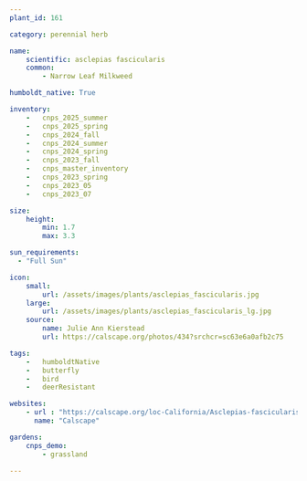 ```yaml
---
plant_id: 161 

category: perennial herb

name: 
    scientific: asclepias fascicularis
    common: 
        - Narrow Leaf Milkweed

humboldt_native: True

inventory: 
    -   cnps_2025_summer
    -   cnps_2025_spring
    -   cnps_2024_fall
    -   cnps_2024_summer
    -   cnps_2024_spring
    -   cnps_2023_fall
    -   cnps_master_inventory
    -   cnps_2023_spring
    -   cnps_2023_05 
    -   cnps_2023_07 

size:
    height: 
        min: 1.7
        max: 3.3

sun_requirements:
  - "Full Sun"

icon: 
    small: 
        url: /assets/images/plants/asclepias_fascicularis.jpg
    large: 
        url: /assets/images/plants/asclepias_fascicularis_lg.jpg
    source: 
        name: Julie Ann Kierstead
        url: https://calscape.org/photos/434?srchcr=sc63e6a0afb2c75 

tags:  
    -   humboldtNative
    -   butterfly 
    -   bird
    -   deerResistant

websites:
    - url : "https://calscape.org/loc-California/Asclepias-fascicularis-(Narrow-Leaf-Milkweed)"
      name: "Calscape"

gardens:
    cnps_demo:
        - grassland

---
```

